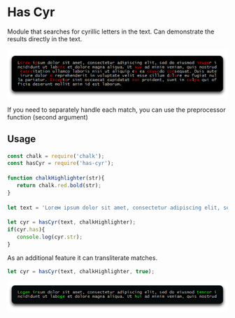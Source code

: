 # Has Cyr

Module that searches for cyrillic letters in the text. Can demonstrate the results directly in the text.

![preview](https://raw.githubusercontent.com/tpkn/has-cyr/master/preview.png)

If you need to separately handle each match, you can use the preprocessor function (second argument)

## Usage
```javascript
const chalk = require('chalk');
const hasCyr = require('has-cyr');

function chalkHighlighter(str){
   return chalk.red.bold(str);
}

let text = 'Lогем iрsum dolor sit amet, consectetur adipiscing elit, sed do eiusmod темроr incididunt ut labоге et dolore magna aliqua. Ut хуй ad minim veniam, quis nostrud ехегсitation ullamco laboris nisi ut aliquip eх ea соммоdo сопsequat. Duis aute irure dolor в reprehenderit in voluptate velit esse cillum dоlоre eu fugiat nulla pariatur. Ехсерtеr sint occaecat cupidatat поп proident, sunt in сиlра qui officia deserunt mollit anim id est laborum.';

let cyr = hasCyr(text, chalkHighlighter);
if(cyr.has){
   console.log(cyr.str);
}
```

As an additional feature it can transliterate matches.
```javascript
let cyr = hasCyr(text, chalkHighlighter, true);
```

![translit](https://raw.githubusercontent.com/tpkn/has-cyr/master/translit.png)
